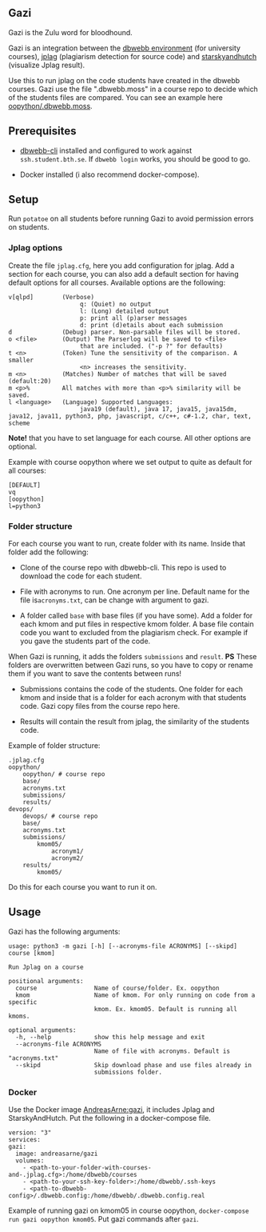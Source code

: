 Gazi
-------------------------

Gazi is the Zulu word for bloodhound.

Gazi is an integration between the [dbwebb environment](https://github.com/dbwebb-se/dbwebb-cli) (for university courses), [jplag](https://github.com/CodeGra-de/jplag) (plagiarism detection for source code) and [starskyandhutch](https://github.com/emilfolino/starskyandhutch) (visualize Jplag result).

Use this to run jplag on the code students have created in the dbwebb courses. Gazi use the file ".dbwebb.moss" in a course repo to decide which of the students files are compared. You can see an example here [oopython/.dbwebb.moss](https://github.com/dbwebb-se/oopython/blob/master/.dbwebb.moss).



Prerequisites
------------------------

- [dbwebb-cli](https://dbwebb.se/dbwebb-cli) installed and configured to work against `ssh.student.bth.se`. If `dbwebb login` works, you should be good to go.

- Docker installed (i also recommend docker-compose).



Setup
--------------------------

Run `potatoe` on all students before running Gazi to avoid permission errors on students.



### Jplag options

Create the file `jplag.cfg`, here you add configuration for jplag. Add a section for each course, you can also add a default section for having default options for all courses. Available options are the following:

```
v[qlpd]        (Verbose)
                    q: (Quiet) no output
                    l: (Long) detailed output
                    p: print all (p)arser messages
                    d: print (d)etails about each submission
d              (Debug) parser. Non-parsable files will be stored.
o <file>       (Output) The Parserlog will be saved to <file>
                    that are included. ("-p ?" for defaults)
t <n>          (Token) Tune the sensitivity of the comparison. A smaller
                    <n> increases the sensitivity.
m <n>          (Matches) Number of matches that will be saved (default:20)
m <p>%         All matches with more than <p>% similarity will be saved.
l <language>   (Language) Supported Languages:
                    java19 (default), java 17, java15, java15dm, java12, java11, python3, php, javascript, c/c++, c#-1.2, char, text, scheme

```

**Note!** that you have to set language for each course. All other options are optional.

Example with course oopython where we set output to quite as default for all courses:

```
[DEFAULT]
vq
[oopython]
l=python3
```



### Folder structure

For each course you want to run, create folder with its name. Inside that folder add the following:

- Clone of the course repo with dbwebb-cli. This repo is used to download the code for each student.

- File with acronyms to run. One acronym per line. Default name for the file is`acronyms.txt`, can be change with argument to gazi.

- A folder called `base` with base files (if you have some). Add a folder for each kmom and put files in respective kmom folder. A base file contain code you want to excluded from the plagiarism check. For example if you gave the students part of the code.

When Gazi is running, it adds the folders `submissions` and `result`. **PS** These folders are overwritten between Gazi runs, so you have to copy or rename them if you want to save the contents between runs!

- Submissions contains the code of the students. One folder for each kmom and inside that is a folder for each acronym with that students code. Gazi copy files from the course repo here.

- Results will contain the result from jplag, the similarity of the students code.

Example of folder structure:

```
.jplag.cfg
oopython/
    oopython/ # course repo
    base/
    acronyms.txt
    submissions/
    results/
devops/
    devops/ # course repo
    base/
    acronyms.txt
    submissions/
        kmom05/
            acronym1/
            acronym2/
    results/
        kmom05/
```

Do this for each course you want to run it on.



Usage
-------------------------

Gazi has the following arguments:

```
usage: python3 -m gazi [-h] [--acronyms-file ACRONYMS] [--skipd] course [kmom]

Run Jplag on a course

positional arguments:
  course                Name of course/folder. Ex. oopython
  kmom                  Name of kmom. For only running on code from a specific
                        kmom. Ex. kmom05. Default is running all kmoms.

optional arguments:
  -h, --help            show this help message and exit
  --acronyms-file ACRONYMS
                        Name of file with acronyms. Default is "acronyms.txt"
  --skipd               Skip download phase and use files already in
                        submissions folder.
```



### Docker

Use the Docker image [AndreasArne:gazi](), it includes Jplag and StarskyAndHutch. Put the following in a docker-compose file.

```
version: "3"
services:
gazi:
  image: andreasarne/gazi
  volumes:
    - <path-to-your-folder-with-courses-and-.jplag.cfg>:/home/dbwebb/courses
    - <path-to-your-ssh-key-folder>:/home/dbwebb/.ssh-keys
    - <path-to-dbwebb-config>/.dbwebb.config:/home/dbwebb/.dbwebb.config.real
```

Example of running gazi on kmom05 in course oopython, `docker-compose run gazi oopython kmom05`. Put gazi commands after `gazi`.

